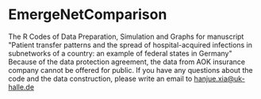 # EmergeNetComparison
The R Codes of Data Preparation, Simulation and Graphs for manuscript "Patient transfer patterns and the spread of hospital-acquired infections in subnetworks of a country: an example of  federal states in Germany"
Because of the data protection agreement, the data from AOK insurance company cannot be offered for public. If you have any questions about the code and the data construction, please write an email to hanjue.xia@uk-halle.de
